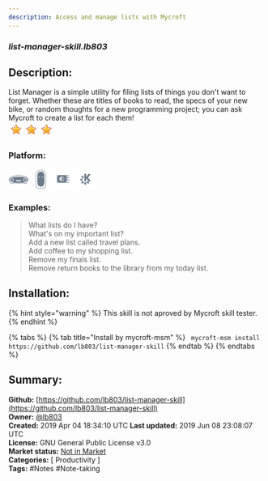 ```yaml
---
description: Access and manage lists with Mycroft
---
```


### _list-manager-skill.lb803_  
## Description:  
List Manager is a simple utility for filing lists of things you don't want to forget.
Whether these are titles of books to read, the specs of your new bike, or random thoughts for a new programming project; you can ask Mycroft to create a list for each them!  
![](../.gitbook/assets/star.png)![](../.gitbook/assets/star.png)![](../.gitbook/assets/star.png)  
  
### Platform:  
 ![Mark I](../.gitbook/assets/mark-1-icon.png)  ![Mark II](../.gitbook/assets/mark-2-icon.png)  ![Picroft](../.gitbook/assets/picroft-icon.png)  ![plasmoid](../.gitbook/assets/kde.png)   
### Examples:  
> What lists do I have?  
> What's on my important list?  
> Add a new list called travel plans.  
> Add coffee to my shopping list.  
> Remove my finals list.  
> Remove return books to the library from my today list.  
  
## Installation:  
{% hint style="warning" %}
This skill is not aproved by Mycroft skill tester.
{% endhint %}
    
{% tabs %}
{% tab title="Install by mycroft-msm" %}
``` mycroft-msm install https://github.com/lb803/list-manager-skill```
{% endtab %}
  {% endtabs %}
    
## Summary:  
**Github:** [https://github.com/lb803/list-manager-skill](https://github.com/lb803/list-manager-skill)  
**Owner:** [@lb803](https://github.com/lb803)  
**Created:** 2019 Apr 04 18:34:10 UTC  **Last updated:** 2019 Jun 08 23:08:07 UTC  
**License:** GNU General Public License v3.0  
**Market status:** [Not in Market](https://market.mycroft.ai/skill/)  
**Categories:** [ Productivity ]   
**Tags:** \#Notes \#Note-taking   
